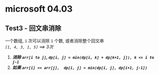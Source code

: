 # microsoft 04.03

## Test3 - 回文串消除
 一个数组, `1` 次可以消除 `1` 个数, 或者消除整个回文串  
 *`[1, 4, 3, 1, 5]` ==> 3次* 

1. ***消除 `arr[i to j]`, `dp[i, j] = min(dp[i, k] + dp[k+1, j]), k <= i to j-1`***
2. ***如果 `arr[i] == arr[j],  dp[i, j] = min(dp[i, j], dp[i+1, j-1])`***